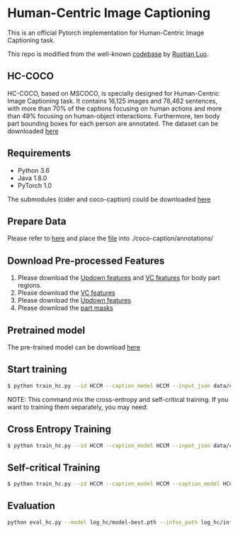 # Human-Centric Image Captioning

This is an official Pytorch implementation for Human-Centric Image Captioning task.

This repo is modified from the well-known [codebase](https://github.com/ruotianluo/self-critical.pytorch) by [Ruotian Luo](https://github.com/ruotianluo).

## HC-COCO
HC-COCO, based on MSCOCO, is specially designed for Human-Centric Image Captioning task. It contains 16,125 images and 78,462 sentences, with more than 70% of the captions focusing on human actions and more than 49% focusing on human-object interactions. Furthermore, ten body part bounding boxes for each person are annotated. The dataset can be downloaded [here](https://drive.google.com/file/d/16R3BUK6iOv9v3PgGgmPg9ACP-Y9ZxG9N/view?usp=sharing)

## Requirements
- Python 3.6
- Java 1.8.0
- PyTorch 1.0

The submodules (cider and coco-caption) could be downloaded [here](https://github.com/ruotianluo/self-critical.pytorch#prepare-data)  

## Prepare Data
Please refer to [here](https://github.com/ruotianluo/self-critical.pytorch#prepare-data) and place the [file](https://drive.google.com/file/d/1_WAxGJ3uhE7wrwKmDzvX-aFJxQxF_Crm/view?usp=sharing) into ./coco-caption/annotations/

## Download Pre-processed Features
1. Please download the [Updown features](https://drive.google.com/drive/folders/1XjsxL-hy6fG5h7EkekoUclk345BLr9hd?usp=sharing) and [VC features](https://drive.google.com/drive/folders/1XjsxL-hy6fG5h7EkekoUclk345BLr9hd?usp=sharing) for body part regions.
2. Please download the [VC features](https://drive.google.com/file/d/1O-JAYhdF3z8fkLivXZzllT8PotV1MlRv/view?usp=sharing)
3. Please download the [Updown features](https://drive.google.com/file/d/1J62N8HLjNaPell0UdByMyt-bbl8UGlSL/view?usp=sharing)
4. Please download the [part masks](https://drive.google.com/drive/folders/1XjsxL-hy6fG5h7EkekoUclk345BLr9hd?usp=sharing)

## Pretrained model

The pre-trained model can be download [here](https://drive.google.com/drive/folders/1PY6tvHWLpoZlXdhewaXv5SpJAJUKv4Mp?usp=sharing)

## Start training
```bash
$ python train_hc.py --id HCCM --caption_model HCCM --input_json data/cocotalk.json --input_label_h5 data/cocotalk_label.h5 --input_att_dir_vc [the/path/to/VC_Feature/trainval] --input_att_dir [the/path/to/Updown_Feature] --body_part_dir [the/path/to/body_part_Updown_Feature] --body_part_vc_dir [the/path/to/body_part_VC_Feature] --part_mask_dir [the/path/to/part_mask_dir] --batch_size 10 --learning_rate 2e-4 --checkpoint_path log_hc --save_checkpoint_every 4000 --val_images_use 2500 --max_epochs 80 --rnn_size 2048 --input_encoding_size 1024 --self_critical_after 30 --language_eval 1 --learning_rate_decay_start 0 --scheduled_sampling_start 0 --use_vc
```

NOTE: This command mix the cross-entropy and self-critical training. If you want to training them separately, you may need:


## Cross Entropy Training
```bash
$ python train_hc.py --id HCCM --caption_model HCCM --input_json data/cocotalk.json --input_label_h5 data/cocotalk_label.h5 --input_att_dir_vc [the/path/to/VC_Feature/trainval] --input_att_dir [the/path/to/Updown_Feature] --body_part_dir [the/path/to/body_part_Updown_Feature] --body_part_vc_dir [the/path/to/body_part_VC_Feature] --part_mask_dir [the/path/to/part_mask_dir] --batch_size 10 --learning_rate 2e-4 --checkpoint_path log_hc --save_checkpoint_every 4000 --val_images_use 2500 --rnn_size 2048 --input_encoding_size 1024 --max_epochs 30 --language_eval 1
```
## Self-critical Training
```bash
$ python train_hc.py --id HCCM --caption_model HCCM --caption_model HCCM --input_json data/cocotalk.json --input_label_h5 data/cocotalk_label.h5 --input_att_dir_vc [the/path/to/VC_Feature/trainval] --input_att_dir [the/path/to/Updown_Feature] --body_part_dir [the/path/to/body_part_Updown_Feature] --body_part_vc_dir [the/path/to/body_part_VC_Feature] --part_mask_dir [the/path/to/part_mask_dir] --batch_size 10 --learning_rate 2e-5 --start_from log_hc --checkpoint_path log_hc --save_checkpoint_every 4000 --language_eval 1 --val_images_use 2500 --self_critical_after 30 --rnn_size 2048 --input_encoding_size 1024 --cached_tokens coco-train-idxs --max_epoch 80
```

## Evaluation
```bash
python eval_hc.py --model log_hc/model-best.pth --infos_path log_hc/infos_HCCM-best.pkl  --dump_images 0 --num_images -1 --language_eval 1 --beam_size 5 --batch_size 50 --split test
```
